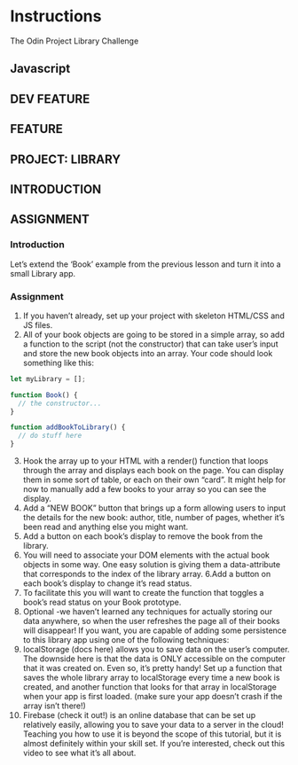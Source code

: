 # Instructions
The Odin Project Library Challenge
## Javascript
## DEV FEATURE
## FEATURE
## PROJECT: LIBRARY
## INTRODUCTION
## ASSIGNMENT
### Introduction
Let’s extend the ‘Book’ example from the previous lesson and turn it into a small Library app.

### Assignment
1. If you haven’t already, set up your project with skeleton HTML/CSS and JS files.
2. All of your book objects are going to be stored in a simple array, so add a function to the script (not the constructor) that can take user’s input and store the new book objects into an array. Your code should look something like this:
```javascript
let myLibrary = [];

function Book() {
  // the constructor...
}

function addBookToLibrary() {
  // do stuff here
}
```
3. Hook the array up to your HTML with a render() function that loops through the array and displays each book on the page. You can display them in some sort of table, or each on their own “card”. It might help for now to manually add a few books to your array so you can see the display.
4. Add a “NEW BOOK” button that brings up a form allowing users to input the details for the new book: author, title, number of pages, whether it’s been read and anything else you might want.
5. Add a button on each book’s display to remove the book from the library.
1. You will need to associate your DOM elements with the actual book objects in some way. One easy solution is giving them a data-attribute that corresponds to the index of the library array.
6.Add a button on each book’s display to change it’s read status.
1. To facilitate this you will want to create the function that toggles a book’s read status on your Book prototype.
7. Optional -we haven’t learned any techniques for actually storing our data anywhere, so when the user refreshes the page all of their books will disappear! If you want, you are capable of adding some persistence to this library app using one of the following techniques:
1. localStorage (docs here) allows you to save data on the user’s computer. The downside here is that the data is ONLY accessible on the computer that it was created on. Even so, it’s pretty handy! Set up a function that saves the whole library array to localStorage every time a new book is created, and another function that looks for that array in localStorage when your app is first loaded. (make sure your app doesn’t crash if the array isn’t there!)
2. Firebase (check it out!) is an online database that can be set up relatively easily, allowing you to save your data to a server in the cloud! Teaching you how to use it is beyond the scope of this tutorial, but it is almost definitely within your skill set. If you’re interested, check out this video to see what it’s all about.
